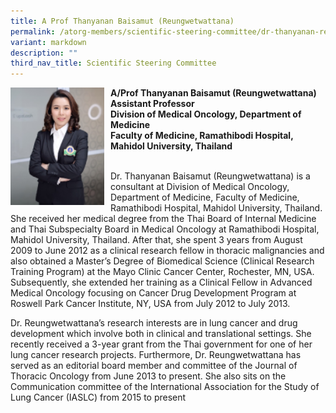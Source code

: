 ```yaml
---
title: A Prof Thanyanan Baisamut (Reungwetwattana)
permalink: /atorg-members/scientific-steering-committee/dr-thanyanan-reungwetwattana/
variant: markdown
description: ""
third_nav_title: Scientific Steering Committee
---
```

<img src="/images/ATORG%20Oncology%20Research%20Group/Scientific%20Steering%20Committee/Thanyanan.png" style="width: 150px; float: left; margin-right: 10px;">

<strong>A/Prof Thanyanan Baisamut (Reungwetwattana)<br>
Assistant Professor<br>
Division of Medical Oncology, Department of Medicine<br>
Faculty of Medicine, Ramathibodi Hospital, Mahidol University, Thailand</strong>

<br>
Dr. Thanyanan Baisamut (Reungwetwattana) is a consultant at Division of Medical Oncology, Department of Medicine, Faculty of Medicine, Ramathibodi Hospital, Mahidol University, Thailand. She received her medical degree from the Thai Board of Internal Medicine and Thai Subspecialty Board in Medical Oncology at Ramathibodi Hospital, Mahidol University, Thailand. After that, she spent 3 years from August 2009 to June 2012 as a clinical research fellow in thoracic malignancies and also obtained a Master’s Degree of Biomedical Science (Clinical Research Training Program) at the Mayo Clinic Cancer Center, Rochester, MN, USA. Subsequently, she extended her training as a Clinical Fellow in Advanced Medical Oncology focusing on Cancer Drug Development Program at Roswell Park Cancer Institute, NY, USA from July 2012 to July 2013.

Dr. Reungwetwattana’s research interests are in lung cancer and drug development which involve both in clinical and translational settings. She recently received a 3-year grant from the Thai government for one of her lung cancer research projects. Furthermore, Dr. Reungwetwattana has served as an editorial board member and committee of the Journal of Thoracic Oncology from June 2013 to present. She also sits on the Communication committee of the International Association for the Study of Lung Cancer (IASLC) from 2015 to present